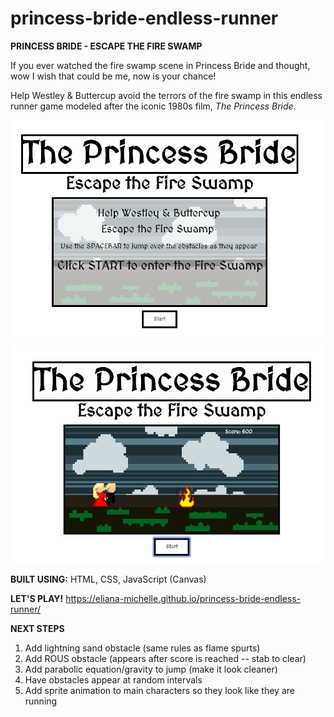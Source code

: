 # princess-bride-endless-runner

**PRINCESS BRIDE - ESCAPE THE FIRE SWAMP**

If you ever watched the fire swamp scene in Princess Bride and thought, wow I wish that could be me, now is your chance!

Help Westley & Buttercup avoid the terrors of the fire swamp in this endless runner game modeled after the iconic 1980s film, *The Princess Bride*.

![image of opening screen](imgs/openingscreen.png)
![image of game play](imgs/gameplayscreen.png)

**BUILT USING:** HTML, CSS, JavaScript (Canvas)

**LET'S PLAY!** https://eliana-michelle.github.io/princess-bride-endless-runner/

**NEXT STEPS**

1) Add lightning sand obstacle (same rules as flame spurts)
2) Add ROUS obstacle (appears after score is reached -- stab to clear)
3) Add parabolic equation/gravity to jump (make it look cleaner)
4) Have obstacles appear at random intervals
5) Add sprite animation to main characters so they look like they are running
